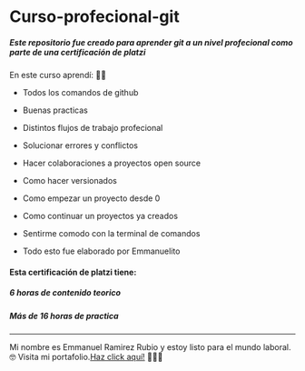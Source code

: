 # Curso-profecional-git
#####  Este repositorio fue creado para aprender git a un nivel profecional como parte de una certificación de platzi
En este curso aprendí: 🧑‍💻
- Todos los comandos de github
- Buenas practicas
- Distintos flujos de trabajo profecional
- Solucionar errores y conflictos
- Hacer colaboraciones a proyectos open source
- Como hacer versionados
- Como empezar un proyecto desde 0
- Como continuar un proyectos ya creados
- Sentirme comodo con la terminal de comandos

- Todo esto fue elaborado por Emmanuelito

 #### Esta certificación de platzi tiene:
##### 6 horas de contenido teorico
##### Más de 16 horas de practica

------------
Mi nombre es Emmanuel Ramirez Rubio y estoy listo para el mundo laboral.  🤓
Visita mi portafolio.[Haz click aquí!](http:/https://emmanuelramirez.netlify.app/ "Haz click aquí!")
👨🏼‍💻
